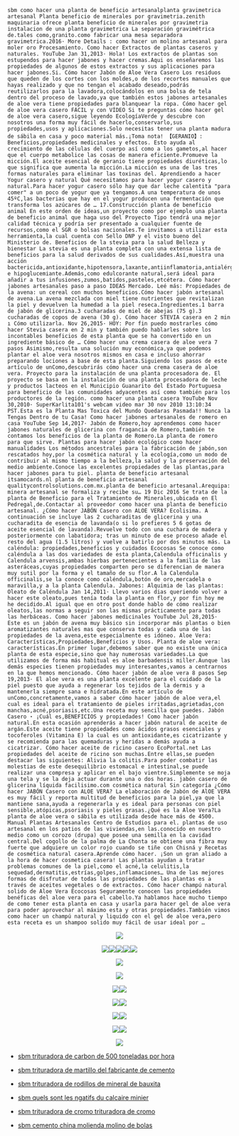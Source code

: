 
```
sbm como hacer una planta de beneficio artesanalplanta gravimetrica artesanal Planta beneficio de minerales por gravimetria.zenith maquinaria ofrece planta beneficio de minerales por gravimetria instalacion de una planta gravimetrica La separación gravimétrica de.tales como,granito.como fabricar una mesa separadora gravimetrica.2016· More Details : como hacer un molino artesanal para moler oro Procesamiento. Como hacer Extractos de plantas caseros y naturales. YouTube Jan 31,2013· Hola! Los extractos de plantas son estupendos para hacer jabones y hacer cremas.Aqui os enseñaremos las propiedades de algunos de estos extractos y sus aplicaciones para hacer jabones.Si. Cómo hacer Jabón de Aloe Vera Casero Los residuos que queden de los cortes con los moldes,o de los recortes manuales que hayas realizado y que no tengan el acabado deseado,podrás reutilizarlos para la lavadora,colocándolos en una bolsa de tela dentro del proceso de lavado,ya que también estos jabones artesanales de aloe vera tiene propiedades para blanquear la ropa. Cómo hacer gel de aloe vera casero FÁCIL y con VÍDEO Si te preguntas cómo hacer gel de aloe vera casero,sigue leyendo EcologíaVerde y descubre con nosotros una forma muy fácil de hacerlo,conservarlo,sus propiedades,usos y aplicaciones.Solo necesitas tener una planta madura de sábila en casa y poco material más.¡Toma nota! 【GERANIO】: Beneficios,propiedades medicinales y efectos. Esto ayuda al crecimiento de las células del cuerpo así como a los gametos,al hacer que el cuerpo metabolice las cosas de manera eficiente.Promueve la micción.El aceite esencial de geranio tiene propiedades diuréticas,lo que significa que aumenta la micción.La micción es una de las tres formas naturales para eliminar las toxinas del. Aprendiendo a hacer Yogur casero y natural Qué necesitamos para hacer yogur casero y natural.Para hacer yogur casero sólo hay que dar leche calentita "para comer" a un poco de yogur que ya tengamos.A una temperatura de unos 45ºC,las bacterias que hay en el yogur producen una fermentación que transforma los azúcares de … 17.Construcción planta de beneficio animal En este orden de ideas,un proyecto como por ejemplo una planta de beneficio animal que haga uso del Proyecto Tipo tendrá una mejor calidad técnica y podría ser presentado a cualquier fuente de recursos,como el SGR o bolsas nacionales.Te invitamos a utilizar esta herramienta,la cual cuenta con Sello DNP y el visto bueno del Ministerio de. Beneficios de la stevia para la salud Belleza y bienestar La stevia es una planta completa con una extensa lista de beneficios para la salud derivados de sus cualidades.Así,muestra una acción bactericida,antioxidante,hipotensora,laxante,antiinflamatoria,antialérgica,hipolipemiante e hipoglucemiante.Además,como edulcorante natural,será ideal para añadir a tus infusiones,zumos,batidos,pasteles,etcétera. Cómo hacer jabones artesanales paso a paso IDEAS Mercado. Leé más: Propiedades de la avena: un cereal con muchos beneficios.Cómo hacer jabón artesanal de avena.La avena mezclada con miel tiene nutrientes que revitalizan la piel y devuelven la humedad a la piel reseca.Ingredientes.1 barra de jabón de glicerina.3 cucharadas de miel de abejas (75 g).3 cucharadas de copos de avena (30 g). Cómo hacer STEVIA casera en 2 min ı Cómo utilizarla. Nov 26,2015· HOY: Por fin puedo mostrarles cómo hacer Stevia casera en 2 min y también puedo hablarles sobre los incontables beneficios de esta planta que se ha convertido en un ingrediente básico de … Cómo hacer una crema casera de aloe vera 7 pasos Asimismo,resulta una solución muy económica,ya que podemos plantar el aloe vera nosotros mismos en casa e incluso ahorrar preparando lociones a base de esta planta.Siguiendo los pasos de este artículo de unComo,descubrirás cómo hacer una crema casera de aloe vera. Proyecto para la instalación de una planta procesadora de. El proyecto se basa en la instalación de una planta procesadora de leche y productos lacteos en el Municipio Guanarito del Estado Portuguesa para beneficio de las comunidades adyacentes así como también para los productores de la región. como hacer una planta casera YouTube Nov 30,2010· SuperKarlita101's webcam video mar 30 nov 2010 13:10:34 PST.Esta es la Planta Mas Toxica del Mundo Quedaras Pasmada!! Nunca la Tengas Dentro de tu Casa! Como hacer jabones artesanales de romero en casa YouTube Sep 14,2017· Jabón de Romero,hoy aprendemos como hacer jabones naturales de glicerina con fragancia de Romero,también te contamos los beneficios de la planta de Romero.La planta de romero para que sirve. Plantas para hacer jabón ecológico como hacer manualidades Los métodos ancestrales para la fabricación de jabón,son rescatados hoy,por la cosmética natural y la ecología,como un modo de contribuir al mismo tiempo a la belleza,la salud y la preservación del medio ambiente.Conoce las excelentes propiedades de las plantas,para hacer jabones para tu piel. planta de beneficio artesanal itsamocards.nl planta de beneficio artesanal qualitycontrolsolutions.com.mx.planta de beneficio artesanal.Arequipa: minera artesanal se formaliza y recibe su… 19 Dic 2016 Se trata de la planta de Beneficio para el Tratamiento de Minerales,ubicada en El Pedregal,de.Contactar al proveedor como hacer una planta de beneficio artesanal. ¿Cómo hacer JABÓN Casero con ALOE VERA? Ecolisima. A continuación se incluye las 2 cucharaditas de glicerina y una cucharadita de esencia de lavanda(o si lo prefieres 5 6 gotas de aceite esencial de lavanda).Revuelve todo con una cuchara de madera y posteriormente con labatidora; tras un minuto de ese proceso añade el resto del agua (1.5 litros) y vuelve a batirlo por dos minutos más. La caléndula: propiedades,beneficios y cuidados Ecocosas Se conoce como caléndula a las dos variedades de esta planta,Calendula officinalis y Calendula arvensis,ambas hierbas pertenecientes a la familia de las asteráceas,cuyas propiedades comparten pero se diferencian de manera muy sutil por la forma y el tamaño de su flor.A la Calendula officinalis,se la conoce como caléndula,botón de oro,mercadela o maravilla,y a la planta Calendula. Jabones: Alquimia de las plantas: Oleato de Caléndula Jan 14,2011· Llevo varios dias queriendo volver a hacer este oleato,pues tenía toda la planta en flor,y por fin hoy me he decidido.Al igual que en otro post donde hablo de cómo realizar oleatos,las normas a seguir son las mismas prácticamente para todas las herbáceas. Como hacer jabones medicinales YouTube Jul 28,2015· Este es un jabón de avena muy básico sin incorporar más plantas o bien aromatizantes naturales mas que conserva todas y cada una de las propiedades de la avena,este especialmente es idóneo. Aloe Vera: Características,Propiedades,Beneficios y Usos. Planta de aloe vera: características.En primer lugar,debemos saber que no existe una única planta de esta especie,sino que hay numerosas variedades.La que utilizamos de forma más habitual es aloe barbadensis miller.Aunque las demás especies tienen propiedades muy interesantes,vamos a centrarnos en la que hemos mencionado. Cómo hacer jabón de aloe vera 8 pasos Sep 19,2013· El aloe vera es una planta excelente para el cuidado de la piel puesto que ayuda a regenerar los tejidos de la dermis y a mantenerla siempre sana e hidratada.En este artículo de unComo,concretamente,vamos a saber cómo hacer jabón de aloe vera,el cual es ideal para el tratamiento de pieles irritadas,agrietadas,con manchas,acné,psoriasis,etc.Una receta muy sencilla que puedes. Jabón Casero ⋆ ¡Cuál es,BENEFICIOS y propiedades! Como hacer jabón natural.En esta ocasión aprenderás a hacer jabón natural de aceite de argán.Este aceite tiene propiedades como ácidos grasos esenciales y tocoferoles (Vitamina E) la cual es un antioxidante,es cicatrizante y se recomienda para las quemaduras y heridas a demás ayuda a cicatrizar. Cómo hacer aceite de ricino casero EcoPortal.net Las propiedades del aceite de ricino son muchas.Entre ellas,se pueden destacar las siguientes: Alivia la colitis.Para poder combatir las molestias de este desequilibrio estomacal e intestinal,se puede realizar una compresa y aplicar en el bajo vientre.Simplemente se moja una tela y se la deja actuar durante una o dos horas. jabón casero de glicerina líquida facilisimo.com cosmética natural Sin categoría ¿Cómo hacer JABÓN Casero con ALOE VERA? La elaboración de Jabón de AlOE VERA es muy fácil y reporta multitud de beneficios para la piel,ya que la mantiene sana,ayuda a regenerarla y es ideal para personas con piel sensible,atópicas,psoriasis y pieles grasas.¿Qué es la Aloe Vera?La planta de aloe vera o sábila es utilizada desde hace más de 4500. Manual Plantas Artesanales Centro de Estudios para el. plantas de uso artesanal en los patios de las viviendas,en las.conocido en nuestro medio como un corozo (drupa) que posee una semilla en la cavidad central.Del cogollo de la palma de La Chonta se obtiene una fibra muy fuerte que adquiere un color rojo cuando se tiñe con Chisná y Recetas de cosmética natural casera.Aprende cómo hacer. ¡Son un gran aliado a la hora de hacer cosmetica casera! Las plantas ayudan a tratar problemas comunes de la piel,como el acné,la celulitis,la sequedad,dermatitis,estrías,golpes,inflamaciones… Una de las mejores formas de disfrutar de todas las propiedades de las plantas es a través de aceites vegetales o de extractos. Cómo hacer champú natural solido de Aloe Vera Ecocosas Seguramente conocen las propiedades benéficas del aloe vera para el cabello.Ya hablamos hace mucho tiempo de como tener esta planta en casa y usarla para hacer gel de aloe vera para poder aprovechar al máximo esta y otras propiedades.También vimos como hacer un champú natural y liquido con el gel de aloe vera,pero esta receta es un shampoo solido muy fácil de usar ideal por … 
```

<div align="center">

<a href="https://es-crusher.shibang-china.com/github&k=sbm+como+hacer+una+planta+de+beneficio+artesanal"><img src="https://static.shibang-china.com/es/crusher/logo.jpg"></a>

<a href="https://es-crusher.shibang-china.com/github&k=sbm+como+hacer+una+planta+de+beneficio+artesanal"><img src="https://static.shibang-china.com/es/crusher/index.jpg"></a><a href="https://es-crusher.shibang-china.com/material.htmlgithub&k=sbm+como+hacer+una+planta+de+beneficio+artesanal"><img src="https://static.shibang-china.com/es/crusher/material.jpg"></a><a href="https://es-crusher.shibang-china.com/application.htmlgithub&k=sbm+como+hacer+una+planta+de+beneficio+artesanal"><img src="https://static.shibang-china.com/es/crusher/application.jpg"></a><a href="https://es-crusher.shibang-china.com/aboutus.htmlgithub&k=sbm+como+hacer+una+planta+de+beneficio+artesanal"><img src="https://static.shibang-china.com/es/crusher/aboutus.jpg"></a><a href="https://es-crusher.shibang-china.com/contact.htmlgithub&k=sbm+como+hacer+una+planta+de+beneficio+artesanal"><img src="https://static.shibang-china.com/es/crusher/contact.jpg"></a>

<a href="https://es-crusher.shibang-china.com/github&k=sbm+como+hacer+una+planta+de+beneficio+artesanal"><img src="https://static.shibang-china.com/es/crusher/banner.jpg"></a>

<a href="https://swt.shibang-china.com/github&k=sbm+como+hacer+una+planta+de+beneficio+artesanal"><img src="https://static.shibang-china.com/es/crusher/text.jpg"></a>

<a href="https://swt.shibang-china.com/github&k=sbm+como+hacer+una+planta+de+beneficio+artesanal"><img src="https://static.shibang-china.com/es/crusher/chat.jpg"></a><a href="https://es-crusher.shibang-china.com/contact.htmlgithub&k=sbm+como+hacer+una+planta+de+beneficio+artesanal"><img src="https://static.shibang-china.com/es/crusher/message.jpg"></a>

<a href="https://es-crusher.shibang-china.com/products/pe.htmlgithub&k=sbm+como+hacer+una+planta+de+beneficio+artesanal"><img src="https://static.shibang-china.com/es/crusher/pe.jpg"></a><a href="https://es-crusher.shibang-china.com/products/pf.htmlgithub&k=sbm+como+hacer+una+planta+de+beneficio+artesanal"><img src="https://static.shibang-china.com/es/crusher/pf.jpg"></a>

<a href="https://es-crusher.shibang-china.com/products/hpt.htmlgithub&k=sbm+como+hacer+una+planta+de+beneficio+artesanal"><img src="https://static.shibang-china.com/es/crusher/hpt.jpg"></a><a href="https://es-crusher.shibang-china.com/products/vsi.htmlgithub&k=sbm+como+hacer+una+planta+de+beneficio+artesanal"><img src="https://static.shibang-china.com/es/crusher/vsi.jpg"></a>

<a href="https://es-crusher.shibang-china.com/products/klv.htmlgithub&k=sbm+como+hacer+una+planta+de+beneficio+artesanal"><img src="https://static.shibang-china.com/es/crusher/klv.jpg"></a><a href="https://es-crusher.shibang-china.com/products/portable.htmlgithub&k=sbm+como+hacer+una+planta+de+beneficio+artesanal"><img src="https://static.shibang-china.com/es/crusher/portable.jpg"></a>

<a href="https://swt.shibang-china.com/github&k=sbm+como+hacer+una+planta+de+beneficio+artesanal"><img src="https://static.shibang-china.com/es/crusher/case.jpg"></a>

</div>


* [sbm trituradora de carbon de 500 toneladas por hora](sbm%20trituradora%20de%20carbon%20de%20500%20toneladas%20por%20hora.md)

* [sbm trituradora de martillo del fabricante de cemento](sbm%20trituradora%20de%20martillo%20del%20fabricante%20de%20cemento.md)

* [sbm trituradora de rodillos de mineral de bauxita](sbm%20trituradora%20de%20rodillos%20de%20mineral%20de%20bauxita.md)

* [sbm quels sont les ngatifs du calcaire minier](sbm%20quels%20sont%20les%20ngatifs%20du%20calcaire%20minier.md)

* [sbm trituradora de cromo trituradora de cromo](sbm%20trituradora%20de%20cromo%20trituradora%20de%20cromo.md)

* [sbm cemento china molienda molino de bolas](sbm%20cemento%20china%20molienda%20molino%20de%20bolas.md)